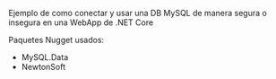 Ejemplo de como conectar y usar una DB MySQL de manera segura o insegura en una WebApp de .NET Core

Paquetes Nugget usados:

- MySQL.Data
- NewtonSoft
